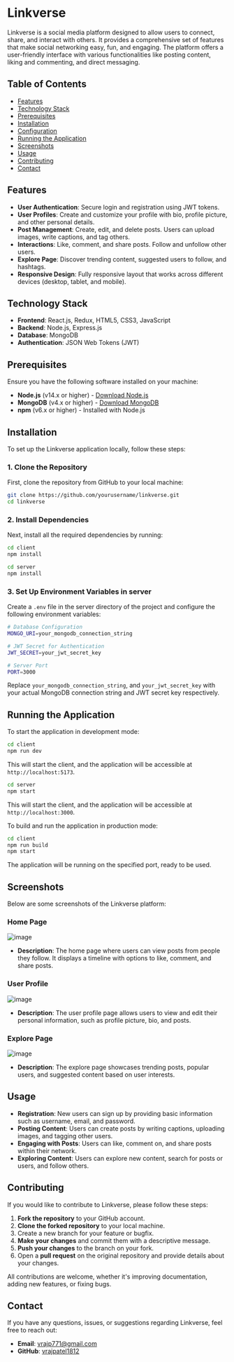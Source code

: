 # Linkverse

Linkverse is a social media platform designed to allow users to connect, share, and interact with others. It provides a comprehensive set of features that make social networking easy, fun, and engaging. The platform offers a user-friendly interface with various functionalities like posting content, liking and commenting, and direct messaging.

## Table of Contents
- [Features](#features)
- [Technology Stack](#technology-stack)
- [Prerequisites](#prerequisites)
- [Installation](#installation)
- [Configuration](#configuration)
- [Running the Application](#running-the-application)
- [Screenshots](#screenshots)
- [Usage](#usage)
- [Contributing](#contributing)
- [Contact](#contact)

## Features

- **User Authentication**: Secure login and registration using JWT tokens.
- **User Profiles**: Create and customize your profile with bio, profile picture, and other personal details.
- **Post Management**: Create, edit, and delete posts. Users can upload images, write captions, and tag others.
- **Interactions**: Like, comment, and share posts. Follow and unfollow other users.
- **Explore Page**: Discover trending content, suggested users to follow, and hashtags.
- **Responsive Design**: Fully responsive layout that works across different devices (desktop, tablet, and mobile).

## Technology Stack

- **Frontend**: React.js, Redux, HTML5, CSS3, JavaScript
- **Backend**: Node.js, Express.js
- **Database**: MongoDB
- **Authentication**: JSON Web Tokens (JWT)

## Prerequisites

Ensure you have the following software installed on your machine:

- **Node.js** (v14.x or higher) - [Download Node.js](https://nodejs.org/)
- **MongoDB** (v4.x or higher) - [Download MongoDB](https://www.mongodb.com/try/download/community)
- **npm** (v6.x or higher) - Installed with Node.js

## Installation

To set up the Linkverse application locally, follow these steps:

### 1. Clone the Repository

First, clone the repository from GitHub to your local machine:

```bash
git clone https://github.com/yourusername/linkverse.git
cd linkverse
```

### 2. Install Dependencies

Next, install all the required dependencies by running:

```bash
cd client
npm install
```

```bash
cd server
npm install
```

### 3. Set Up Environment Variables in server

Create a `.env` file in the server directory of the project and configure the following environment variables:

```bash
# Database Configuration
MONGO_URI=your_mongodb_connection_string

# JWT Secret for Authentication
JWT_SECRET=your_jwt_secret_key

# Server Port
PORT=3000
```

Replace `your_mongodb_connection_string`,  and `your_jwt_secret_key` with your actual MongoDB connection string and JWT secret key respectively.

## Running the Application

To start the application in development mode:

```bash
cd client
npm run dev
```

This will start the client, and the application will be accessible at `http://localhost:5173`.

```bash
cd server
npm start
```

This will start the client, and the application will be accessible at `http://localhost:3000`.

To build and run the application in production mode:

```bash
cd client
npm run build
npm start
```

The application will be running on the specified port, ready to be used.

## Screenshots

Below are some screenshots of the Linkverse platform:

### Home Page
![image](https://github.com/user-attachments/assets/ac888e95-1bdc-4d7c-b3ab-6be282731f9c)
- **Description**: The home page where users can view posts from people they follow. It displays a timeline with options to like, comment, and share posts.

### User Profile
![image](https://github.com/user-attachments/assets/d317af11-2955-4222-b160-060c0c612ba0)
- **Description**: The user profile page allows users to view and edit their personal information, such as profile picture, bio, and posts.

### Explore Page
![image](https://github.com/user-attachments/assets/6efec20b-b86e-4a88-8748-fd588cbebb92)
- **Description**: The explore page showcases trending posts, popular users, and suggested content based on user interests.

## Usage

- **Registration**: New users can sign up by providing basic information such as username, email, and password.
- **Posting Content**: Users can create posts by writing captions, uploading images, and tagging other users.
- **Engaging with Posts**: Users can like, comment on, and share posts within their network.
- **Exploring Content**: Users can explore new content, search for posts or users, and follow others.

## Contributing

If you would like to contribute to Linkverse, please follow these steps:

1. **Fork the repository** to your GitHub account.
2. **Clone the forked repository** to your local machine.
3. Create a new branch for your feature or bugfix.
4. **Make your changes** and commit them with a descriptive message.
5. **Push your changes** to the branch on your fork.
6. Open a **pull request** on the original repository and provide details about your changes.

All contributions are welcome, whether it's improving documentation, adding new features, or fixing bugs.

## Contact

If you have any questions, issues, or suggestions regarding Linkverse, feel free to reach out:

- **Email**: vrajp771@gmail.com
- **GitHub**: [vrajpatel1812](https://github.com/vrajpatel1812)
